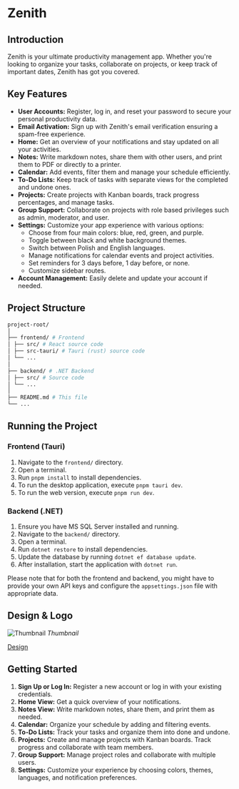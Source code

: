 # Zenith

## Introduction

Zenith is your ultimate productivity management app. Whether you're looking to organize your tasks, collaborate on projects, or keep track of important dates, Zenith has got you covered.

## Key Features

- **User Accounts:** Register, log in, and reset your password to secure your personal productivity data.
- **Email Activation:** Sign up with Zenith's email verification ensuring a spam-free experience.
- **Home:** Get an overview of your notifications and stay updated on all your activities.
- **Notes:** Write markdown notes, share them with other users, and print them to PDF or directly to a printer.
- **Calendar:** Add events, filter them and manage your schedule efficiently.
- **To-Do Lists:** Keep track of tasks with separate views for the completed and undone ones.
- **Projects:** Create projects with Kanban boards, track progress percentages, and manage tasks.
- **Group Support:** Collaborate on projects with role based privileges such as admin, moderator, and user.
- **Settings:** Customize your app experience with various options:
  - Choose from four main colors: blue, red, green, and purple.
  - Toggle between black and white background themes.
  - Switch between Polish and English languages.
  - Manage notifications for calendar events and project activities.
  - Set reminders for 3 days before, 1 day before, or none.
  - Customize sidebar routes.
- **Account Management:** Easily delete and update your account if needed.

## Project Structure

```bash
project-root/
│
├── frontend/ # Frontend
│ ├── src/ # React source code
│ ├── src-tauri/ # Tauri (rust) source code
│ └── ...
│
├── backend/ # .NET Backend
│ ├── src/ # Source code
│ └── ...
│
├── README.md # This file
└── ...
```

## Running the Project

### Frontend (Tauri)

1. Navigate to the `frontend/` directory.
2. Open a terminal.
3. Run `pnpm install` to install dependencies.
4. To run the desktop application, execute `pnpm tauri dev`.
5. To run the web version, execute `pnpm run dev`.

### Backend (.NET)

1. Ensure you have MS SQL Server installed and running.
2. Navigate to the `backend/` directory.
3. Open a terminal.
4. Run `dotnet restore` to install dependencies.
5. Update the database by running `dotnet ef database update`.
6. After installation, start the application with `dotnet run`.

Please note that for both the frontend and backend, you might have to provide your own API keys and configure the `appsettings.json` file with appropriate data.

## Design & Logo

![Thumbnail](https://lh3.googleusercontent.com/u/0/drive-viewer/AKGpihbnk94WVBXUwbcClxZ8oWS6er8_KUbXGpi_f_LEpAP6TGGS96iUgezCgGwE1oqjDxuqyHcQAz8cVoUd247ByxLnTB3KejZFcvE=w1920-h919-rw-v1)
_Thumbnail_

[Design](https://www.figma.com/design/tWP4svUBCZxPiGxgxh3hcA/Zenith?t=FG236HG1aegHMSVp-0)

## Getting Started

1. **Sign Up or Log In:** Register a new account or log in with your existing credentials.
2. **Home View:** Get a quick overview of your notifications.
3. **Notes View:** Write markdown notes, share them, and print them as needed.
4. **Calendar:** Organize your schedule by adding and filtering events.
5. **To-Do Lists:** Track your tasks and organize them into done and undone.
6. **Projects:** Create and manage projects with Kanban boards. Track progress and collaborate with team members.
7. **Group Support:** Manage project roles and collaborate with multiple users.
8. **Settings:** Customize your experience by choosing colors, themes, languages, and notification preferences.
